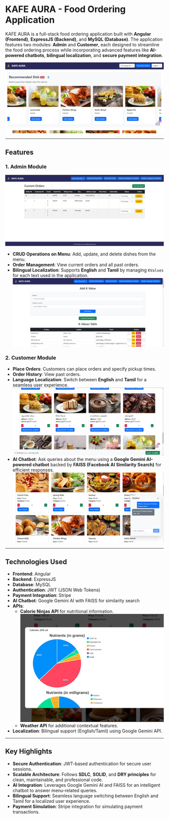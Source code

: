 # KAFE AURA - Food Ordering Application

KAFE AURA is a full-stack food ordering application built with **Angular (Frontend)**, **ExpressJS (Backend)**, and **MySQL (Database)**. The application features two modules: **Admin** and **Customer**, each designed to streamline the food ordering process while incorporating advanced features like **AI-powered chatbots**, **bilingual localization**, and **secure payment integration**.

![Customer Homepage](https://github.com/Vimalan-S/KafeAura---Food-Ordering-Application/blob/6b2e6af9efb4844aea28ddcc7c411f78685d54ec/Kafe/screenshots/Customer%20Homepage.jpg)

---

## Features

### 1. **Admin Module**
![Admin Homepage](https://github.com/Vimalan-S/KafeAura---Food-Ordering-Application/blob/6d2bb3fad7e1686f68ecc74568f74b38e0cbe827/Kafe/screenshots/Admin%20Homepage.jpg)
   - **CRUD Operations on Menu**: Add, update, and delete dishes from the menu.
   - **Order Management**: View current orders and all past orders.
   - **Bilingual Localization**: Supports **English** and **Tamil** by managing `KValues` for each text used in the application.
![Language localization](https://github.com/Vimalan-S/KafeAura---Food-Ordering-Application/blob/6d2bb3fad7e1686f68ecc74568f74b38e0cbe827/Kafe/screenshots/Language%20Localization.jpg)

### 2. **Customer Module**
   - **Place Orders**: Customers can place orders and specify pickup times.
   - **Order History**: View past orders.
   - **Language Localization**: Switch between **English** and **Tamil** for a seamless user experience.
![Tamil content](https://github.com/Vimalan-S/KafeAura---Food-Ordering-Application/blob/6d2bb3fad7e1686f68ecc74568f74b38e0cbe827/Kafe/screenshots/Tamil%20text%20on%20Customer%20homepage.jpg)
   - **AI Chatbot**: Ask queries about the menu using a **Google Gemini AI-powered chatbot** backed by **FAISS (Facebook AI Similarity Search)** for efficient responses.
![AI Chatbot](https://github.com/Vimalan-S/KafeAura---Food-Ordering-Application/blob/6d2bb3fad7e1686f68ecc74568f74b38e0cbe827/Kafe/screenshots/AI%20Chatbot.jpg)
---

## Technologies Used

- **Frontend**: Angular
- **Backend**: ExpressJS
- **Database**: MySQL
- **Authentication**: JWT (JSON Web Tokens)
- **Payment Integration**: Stripe
- **AI Chatbot**: Google Gemini AI with FAISS for similarity search
- **APIs**: 
  - **Calorie Ninjas API** for nutritional information.
![Nutrition data](https://github.com/Vimalan-S/KafeAura---Food-Ordering-Application/blob/6d2bb3fad7e1686f68ecc74568f74b38e0cbe827/Kafe/screenshots/Nutrition%20for%20each%20Dish.jpg)
  - **Weather API** for additional contextual features.
- **Localization**: Bilingual support (English/Tamil) using Google Gemini API.

---

## Key Highlights

- **Secure Authentication**: JWT-based authentication for secure user sessions.
- **Scalable Architecture**: Follows **SDLC**, **SOLID**, and **DRY principles** for clean, maintainable, and professional code.
- **AI Integration**: Leverages Google Gemini AI and FAISS for an intelligent chatbot to answer menu-related queries.
- **Bilingual Support**: Seamless language switching between English and Tamil for a localized user experience.
- **Payment Simulation**: Stripe integration for simulating payment transactions.
